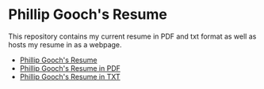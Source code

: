 # Phillip Gooch's Resume
This repository contains my current resume in PDF and txt format as well as hosts my resume in as a webpage.

- [Phillip Gooch's Resume](https://phillipgooch.com/)
- [Phillip Gooch's Resume in PDF](https://phillipgooch.com/phillip_gooch_resume.pdf)
- [Phillip Gooch's Resume in TXT](https://phillipgooch.com/phillip_gooch_resume.txt)

